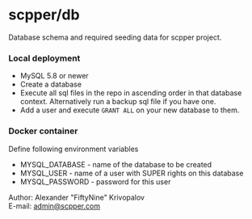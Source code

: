 # scpper/db
Database schema and required seeding data for scpper project.

### Local deployment
 - MySQL 5.8 or newer
 - Create a database
 - Execute all sql files in the repo in ascending order in that database context. Alternatively run a backup sql file if you have one.
 - Add a user and execute `GRANT ALL` on your new database to them.

### Docker container
Define following environment variables
  - MYSQL_DATABASE - name of the database to be created
  - MYSQL_USER - name of a user with SUPER rights on this database
  - MYSQL_PASSWORD - password for this user

Author: Alexander "FiftyNine" Krivopalov  
E-mail: admin@scpper.com